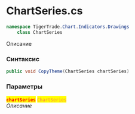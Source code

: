 
# ChartSeries.cs
```csharp
namespace TigerTrade.Chart.Indicators.Drawings  
    class ChartSeries
```

Описание

### Синтаксис
```csharp
public void CopyTheme(ChartSeries chartSeries)
```

### Параметры  
<mark style="color:red;">**`chartSeries`**</mark> <mark style="color:coral;">`ChartSeries`</mark>  
 *Описание*  
  

                    
                    